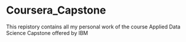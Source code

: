 # Coursera_Capstone
This repistory contains all my personal work of the course Applied Data Science Capstone offered by IBM
